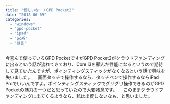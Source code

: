 ```yaml
---
title: "惜しいなー＞GPD Pocket2"
date: "2018-06-09"
categories: 
  - "windows"
  - "gpd-pocket"
  - "ipad"
  - "pc系"
  - "戯言"
---
```


今喜んで使っているGPD PocketですがGPD Pocket2がクラウドファンディングに出るという話が流れてきており、Core i3を積んだ性能になるというので期待して見ていたんですが、ポインティングスティックがなくなるという話で興味を失いました。 　画面タッチで操作するなら、タッチペンで操作するならiPad Proでいいんですよ。ポインティングスティックでグリグリ操作できるのがGPD Pocketの魅力の一つだと思っていたので大変残念です。 　このままクラウドファンディングに出てくるようなら、私は出資しないなぁ、と思いました。
